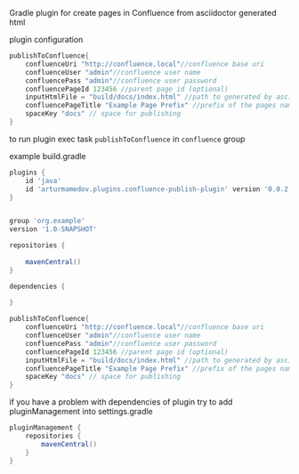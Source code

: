 Gradle plugin for create pages in Confluence from asciidoctor generated html

plugin configuration

```groovy
publishToConfluence{
    confluenceUri "http://confluence.local"//confluence base uri
    confluenceUser "admin"//confluence user name
    confluencePass "admin"//confluence user password
    confluencePageId 123456 //parent page id (optional)
    inputHtmlFile = "build/docs/index.html" //path to generated by asciidoctor html
    confluencePageTitle "Example Page Prefix" //prefix of the pages names
    spaceKey "docs" // space for publishing
}
```

to run plugin exec task
`publishToConfluence` in `confluence` group


example build.gradle
```groovy
plugins {
    id 'java'
    id 'arturmamedov.plugins.confluence-publish-plugin' version '0.0.2'
}


group 'org.example'
version '1.0-SNAPSHOT'

repositories {
   
    mavenCentral()
}

dependencies {
    
}

publishToConfluence{
    confluenceUri "http://confluence.local"//confluence base uri
    confluenceUser "admin"//confluence user name
    confluencePass "admin"//confluence user password
    confluencePageId 123456 //parent page id (optional)
    inputHtmlFile = "build/docs/index.html" //path to generated by asciidoctor html
    confluencePageTitle "Example Page Prefix" //prefix of the pages names
    spaceKey "docs" // space for publishing
}
```


if you have a problem with dependencies of plugin try to add pluginManagement into settings.gradle
```groovy
pluginManagement {
    repositories {
        mavenCentral()
    }
}
```